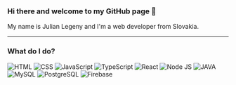 ### Hi there and welcome to my GitHub page 👋

My name is Julian Legeny and I'm a web developer from Slovakia.

---

###  What do I do?
<p>
<img alt="HTML" src="https://img.shields.io/badge/HTML--%23E34F26?style=flat-square&logo=html5&labelColor=%23E34F26&logoColor=white" />

<img alt="CSS" src="https://img.shields.io/badge/CSS--%231572B6?style=flat-square&logo=css3&labelColor=%231572B6&logoColor=white" />
  
<img alt="JavaScript" src="https://img.shields.io/badge/JavaScript--%23F7DF1E?style=flat-square&logo=javascript&labelColor=%23F7DF1E&logoColor=white" />

<img alt="TypeScript" src="https://img.shields.io/badge/TypeScript--%233178C6?style=flat-square&logo=typescript&labelColor=%233178C6&logoColor=white" />
  
<img alt="React" src="https://img.shields.io/badge/React--%2361DAFB?style=flat-square&logo=react&labelColor=%2361DAFB&logoColor=white" />

<img alt="Node JS" src="https://img.shields.io/badge/NodeJS--%23339933?style=flat-square&logo=nodedotjs&labelColor=%23339933&logoColor=white" />  

<img alt="JAVA" src="https://img.shields.io/badge/JAVA--red?style=flat-square&labelColor=red&logoColor=white&logo=java" />  

<img alt="MySQL" src="https://img.shields.io/badge/MySQL--%234479A1?style=flat-square&logo=mysql&labelColor=%234479A1&logoColor=white" />  

<img alt="PostgreSQL" src="https://img.shields.io/badge/PostgreSQL--%234169E1?style=flat-square&logo=postgresql&labelColor=%234169E1&logoColor=white" />  

<img alt="Firebase" src="https://img.shields.io/badge/Firebase--%23FFCA28?style=flat-square&logo=firebase&labelColor=%23FFCA28&logoColor=white" />  
  
</p>

<!--
**juleni/juleni** is a ✨ _special_ ✨ repository because its `README.md` (this file) appears on your GitHub profile.

Here are some ideas to get you started:

- 🔭 I’m currently working on ...
- 🌱 I’m currently learning ...
- 👯 I’m looking to collaborate on ...
- 🤔 I’m looking for help with ...
- 💬 Ask me about ...
- 📫 How to reach me: ...
- 😄 Pronouns: ...
- ⚡ Fun fact: ...
-->
